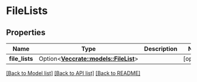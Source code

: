 # FileLists

## Properties

Name | Type | Description | Notes
------------ | ------------- | ------------- | -------------
**file_lists** | Option<[**Vec<crate::models::FileList>**](fileList.md)> |  | [optional]

[[Back to Model list]](../README.md#documentation-for-models) [[Back to API list]](../README.md#documentation-for-api-endpoints) [[Back to README]](../README.md)


